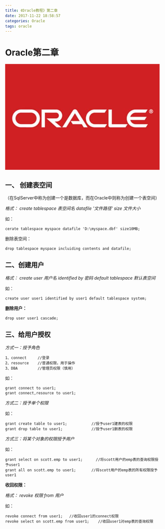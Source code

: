 ```yaml
---
title: 《Oracle教程》第二章
date: 2017-11-22 18:58:57
categories: Oracle
tags: oracle
---
```

# Oracle第二章

![](https://github.com/No-Sky/storage/raw/master/images/Logo/OracleLogo1.jpg)

 <!-- more -->
 
## 一、 创建表空间

（在SqlServer中称为创建一个是数据库，而在Oracle中则称为创建一个表空间）

*格式： 	create tablespace 表空间名 datafile '文件路径' size 文件大小*

如：

	cerate tablespace myspace datafile 'D:\myspace.dbf' size10MB;

删除表空间：

	drop tablespace myspace incluiding contents and datafile;

## 二、创建用户

*格式： create user 用户名 identified by 密码 default tablespace 默认表空间*

如：

	create user user1 identified by user1 default tablespace system;

**删除用户：**

	drop user user1 cascade;

## 三、给用户授权

*方式一：授予角色*

	1、connect     //登录
	2、resource    //普通权限，用于操作
	3、DBA         //管理员权限（慎用）
如：

	grant connect to user1;
	grant connect,resource to user1;

*方式二：授予单个权限*

如：
	
	grant create table to user1;           //授予user1建表的权限
	grant drop table to user1;             //授予user1删表的权限

*方式三：将某个对象的权限授予用户*

如：

	grant select on scott.emp to user1;      //将scott用户的emp表的查询权限授予user1
	grant all on scott.emp to user1;       //将scott用户的emp表的所有权限授予user1 

**收回权限：**

*格式： revoke 权限 from 用户*

如：

	revoke connect from user1;   //收回user1的connect权限
	revoke select on scott.emp from user1;    //收回user1对emp表的查询权限  